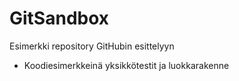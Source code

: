 # GitSandbox
Esimerkki repository GitHubin esittelyyn
- Koodiesimerkkeinä yksikkötestit ja luokkarakenne
